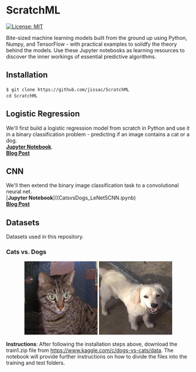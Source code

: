 # ScratchML
[![License: MIT](https://img.shields.io/badge/License-MIT-yellow.svg)](https://opensource.org/licenses/MIT)

Bite-sized machine learning models built from the ground up using Python, Numpy, and TensorFlow - with practical examples to solidfy the theory behind the models. Use these Jupyter notebooks as learning resources to discover the inner workings of essential predictive algorithms.     

## Installation
`$ git clone https://github.com/jissac/ScratchML`     
`cd ScratchML`   

## Logistic Regression 
We'll first build a logistic regression model from scratch in Python and use it in a binary classification problem - predicting if an image contains a cat or a dog.      
[**Jupyter Notebook**](CatsvsDogs_Logistic_Regression.ipynb).       
[**Blog Post**](https://medium.com/@melodious/understanding-deep-neural-networks-from-first-principles-logistic-regression-bd2f01c9e263)   

## CNN      
We'll then extend the binary image classification task to a convolutional neural net.       
[**Jupyter Notebook**]((CatsvsDogs_LeNet5CNN.ipynb)         
[**Blog Post**](https://medium.com/@melodious/giving-sight-to-the-blind-understanding-convolutional-neural-nets-59dd2bf462ea)     

## Datasets
Datasets used in this repository.
### Cats vs. Dogs
<p align="center"> <img src="./images/cat.1.jpg">      <img src="/images/dog.10682.jpg" </p>    

**Instructions**: After following the installation steps above, download the train1.zip file from https://www.kaggle.com/c/dogs-vs-cats/data. The notebook will provide further instructions on how to divide the files into the training and test folders.

 
